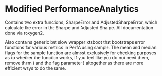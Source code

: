 # Modified PerformanceAnalytics

Contains two extra functions, SharpeError and AdjustedSharpeError, which calculate the error in the Sharpe and Adjusted Sharpe. All documentation done via roxygen2.

Also contains generic but slow wrapper xtsboot that bootstraps error functions for various metrics in PerfA using sample. The mean and median flags for the sample function are almost exclusively for checking purposes as to whether the function works, if you feel like you do not need them, remove them ( and the flag parameter ) altogether as there are more efficient ways to do the same.
